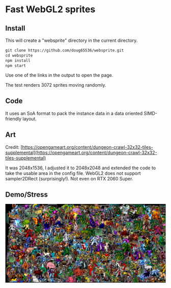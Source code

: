 # Fast WebGL2 sprites

## Install

This will create a "websprite" directory
in the current directory.
```
git clone https://github.com/doug65536/websprite.git
cd websprite
npm install
npm start
```

Use one of the links in the output to open the page.

The test renders 3072 sprites moving randomly.

## Code

It uses an SoA format to pack the instance data in a data oriented
SIMD-friendly layout.



## Art

Credit: [https://opengameart.org/content/dungeon-crawl-32x32-tiles-supplemental](https://opengameart.org/content/dungeon-crawl-32x32-tiles-supplemental)

It was 2048x1536, I adjusted it to 2048x2048 and extended the code to
take the usable area in the config file. WebGL2 does not support
sampler2DRect (surprisingly!). Not even on RTX 2060 Super.

## Demo/Stress

![Demo Screenshot](demo.png)
